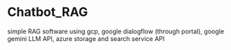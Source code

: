 # Chatbot_RAG
simple RAG software using gcp, google dialogflow (through portal), google gemini LLM API, azure storage and search service API
